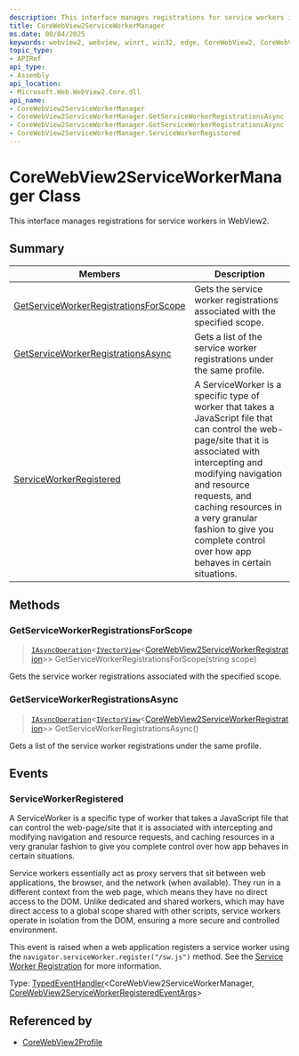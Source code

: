 ```yaml
---
description: This interface manages registrations for service workers in WebView2.
title: CoreWebView2ServiceWorkerManager
ms.date: 08/04/2025
keywords: webview2, webview, winrt, win32, edge, CoreWebView2, CoreWebView2Controller, browser control, edge html, CoreWebView2ServiceWorkerManager
topic_type:
- APIRef
api_type:
- Assembly
api_location:
- Microsoft.Web.WebView2.Core.dll
api_name:
- CoreWebView2ServiceWorkerManager
- CoreWebView2ServiceWorkerManager.GetServiceWorkerRegistrationsAsync
- CoreWebView2ServiceWorkerManager.GetServiceWorkerRegistrationsAsync
- CoreWebView2ServiceWorkerManager.ServiceWorkerRegistered
---
```


# CoreWebView2ServiceWorkerManager Class



This interface manages registrations for service workers in WebView2.


## Summary

Members|Description
--|--
[GetServiceWorkerRegistrationsForScope](#getserviceworkerregistrationsforscope) | Gets the service worker registrations associated with the specified scope.
[GetServiceWorkerRegistrationsAsync](#getserviceworkerregistrationsasync) | Gets a list of the service worker registrations under the same profile.
[ServiceWorkerRegistered](#serviceworkerregistered) | A ServiceWorker is a specific type of worker that takes a JavaScript file that can control the web-page/site that it is associated with intercepting and modifying navigation and resource requests, and caching resources in a very granular fashion to give you complete control over how app behaves in certain situations.



## Methods

### GetServiceWorkerRegistrationsForScope

> [`IAsyncOperation`](/uwp/api/Windows.Foundation.IAsyncOperation-1)&lt;[`IVectorView`](/uwp/api/Windows.Foundation.Collections.IVectorView-1)&lt;[CoreWebView2ServiceWorkerRegistration](corewebview2serviceworkerregistration.md)&gt;&gt; GetServiceWorkerRegistrationsForScope(string scope)

Gets the service worker registrations associated with the specified scope.



### GetServiceWorkerRegistrationsAsync

> [`IAsyncOperation`](/uwp/api/Windows.Foundation.IAsyncOperation-1)&lt;[`IVectorView`](/uwp/api/Windows.Foundation.Collections.IVectorView-1)&lt;[CoreWebView2ServiceWorkerRegistration](corewebview2serviceworkerregistration.md)&gt;&gt; GetServiceWorkerRegistrationsAsync()

Gets a list of the service worker registrations under the same profile.




## Events

### ServiceWorkerRegistered

A ServiceWorker is a specific type of worker that takes a JavaScript file that can control the web-page/site that it is associated with intercepting and modifying navigation and resource requests, and caching resources in a very granular fashion to give you complete control over how app behaves in certain situations.

Service workers essentially act as proxy servers that sit between web applications, the browser, and the network (when available). They run in a different context from the web page, which means they have no direct access to the DOM. Unlike dedicated and shared workers, which may have direct access to a global scope shared with other scripts, service workers operate in isolation from the DOM, ensuring a more secure and controlled environment.

This event is raised when a web application registers a service worker using the `navigator.serviceWorker.register("/sw.js")` method. See the [Service Worker Registration](https://developer.mozilla.org/docs/Web/API/ServiceWorkerRegistration) for more information.


Type: [TypedEventHandler](/uwp/api/Windows.Foundation.TypedEventHandler-2)&lt;CoreWebView2ServiceWorkerManager, [CoreWebView2ServiceWorkerRegisteredEventArgs](corewebview2serviceworkerregisteredeventargs.md)&gt;



## Referenced by

- [CoreWebView2Profile](corewebview2profile.md)
